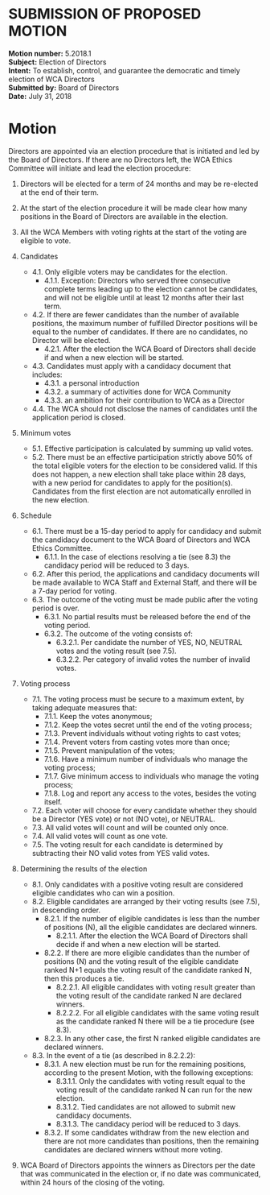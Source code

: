 # SUBMISSION OF PROPOSED MOTION

**Motion number:** 5.2018.1  
**Subject:** Election of Directors  
**Intent:** To establish, control, and guarantee the democratic and timely election of WCA Directors  
**Submitted by:** Board of Directors  
**Date:** July 31, 2018  

# Motion

Directors are appointed via an election procedure that is initiated and led by the Board of Directors. If there are no Directors left, the WCA Ethics Committee will initiate and lead the election procedure:

1. Directors will be elected for a term of 24 months and may be re-elected at the end of their term.

2. At the start of the election procedure it will be made clear how many positions in the Board of Directors are available in the election.

3. All the WCA Members with voting rights at the start of the voting are eligible to vote.

4. Candidates
   - 4.1. Only eligible voters may be candidates for the election.
      - 4.1.1. Exception: Directors who served three consecutive complete terms leading up to the election cannot be candidates, and will not be eligible until at least 12 months after their last term.
   - 4.2. If there are fewer candidates than the number of available positions, the maximum number of fulfilled Director positions will be equal to the number of candidates. If there are no candidates, no Director will be elected.
      - 4.2.1. After the election the WCA Board of Directors shall decide if and when a new election will be started.
   - 4.3. Candidates must apply with a candidacy document that includes:
      - 4.3.1. a personal introduction
      - 4.3.2. a summary of activities done for WCA Community
      - 4.3.3. an ambition for their contribution to WCA as a Director
   - 4.4. The WCA should not disclose the names of candidates until the application period is closed.

5. Minimum votes
   - 5.1. Effective participation is calculated by summing up valid votes.
   - 5.2. There must be an effective participation strictly above 50% of the total eligible voters for the election to be considered valid. If this does not happen, a new election shall take place within 28 days, with a new period for candidates to apply for the position(s). Candidates from the first election are not automatically enrolled in the new election.

6. Schedule
   - 6.1. There must be a 15-day period to apply for candidacy and submit the candidacy document to the WCA Board of Directors and WCA Ethics Committee.
      - 6.1.1. In the case of elections resolving a tie (see 8.3) the candidacy period will be reduced to 3 days.
   - 6.2. After this period, the applications and candidacy documents will be made available to WCA Staff and External Staff, and there will be a 7-day period for voting.
   - 6.3. The outcome of the voting must be made public after the voting period is over.
      - 6.3.1. No partial results must be released before the end of the voting period.
      - 6.3.2. The outcome of the voting consists of:
         - 6.3.2.1. Per candidate the number of YES, NO, NEUTRAL votes and the voting result (see 7.5).
         - 6.3.2.2. Per category of invalid votes the number of invalid votes.

7. Voting process
   - 7.1. The voting process must be secure to a maximum extent, by taking adequate measures that:
      - 7.1.1. Keep the votes anonymous;
      - 7.1.2. Keep the votes secret until the end of the voting process;
      - 7.1.3. Prevent individuals without voting rights to cast votes;
      - 7.1.4. Prevent voters from casting votes more than once;
      - 7.1.5. Prevent manipulation of the votes;
      - 7.1.6. Have a minimum number of individuals who manage the voting process;
      - 7.1.7. Give minimum access to individuals who manage the voting process;
      - 7.1.8. Log and report any access to the votes, besides the voting itself.
   - 7.2. Each voter will choose for every candidate whether they should be a Director (YES vote) or not (NO vote), or NEUTRAL.
   - 7.3. All valid votes will count and will be counted only once.
   - 7.4. All valid votes will count as one vote.
   - 7.5. The voting result for each candidate is determined by subtracting their NO valid votes from YES valid votes.

8. Determining the results of the election
   - 8.1. Only candidates with a positive voting result are considered eligible candidates who can win a position.
   - 8.2. Eligible candidates are arranged by their voting results (see 7.5), in descending order.
      - 8.2.1. If the number of eligible candidates is less than the number of positions (N), all the eligible candidates are declared winners.
         - 8.2.1.1. After the election the WCA Board of Directors shall decide if and when a new election will be started.
      - 8.2.2. If there are more eligible candidates than the number of positions (N) and the voting result of the eligible candidate ranked N+1 equals the voting result of the candidate ranked N, then this produces a tie.
         - 8.2.2.1. All eligible candidates with voting result greater than the voting result of the candidate ranked N are declared winners.
         - 8.2.2.2. For all eligible candidates with the same voting result as the candidate ranked N there will be a tie procedure (see 8.3).
      - 8.2.3. In any other case, the first N ranked eligible candidates are declared winners.
   - 8.3. In the event of a tie (as described in 8.2.2.2):
      - 8.3.1. A new election must be run for the remaining positions, according to the present Motion, with the following exceptions:
         - 8.3.1.1. Only the candidates with voting result equal to the voting result of the candidate ranked N can run for the new election.
         - 8.3.1.2. Tied candidates are not allowed to submit new candidacy documents.
         - 8.3.1.3. The candidacy period will be reduced to 3 days.
      - 8.3.2. If some candidates withdraw from the new election and there are not more candidates than positions, then the remaining candidates are declared winners without more voting.

9. WCA Board of Directors appoints the winners as Directors per the date that was communicated in the election or, if no date was communicated, within 24 hours of the closing of the voting.
